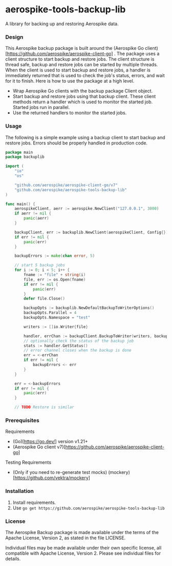 # aerospike-tools-backup-lib

A library for backing up and restoring Aerospike data.

### Design

This Aerospike backup package is built around the (Aerospike Go client)[https://github.com/aerospike/aerospike-client-go] . The package uses a client structure to start backup and restore jobs. The client structure is thread safe, backup and restore jobs can be started by multiple threads. When the client is used to start backup and restore jobs, a handler is immediately returned that is used to check the job's status, errors, and wait for it to finish. Here is how to use the package at a high level.

- Wrap Aerospike Go clients with the backup package Client object.
- Start backup and restore jobs using that backup client. These client methods return a handler which is used to monitor the started job. Started jobs run in parallel.
- Use the returned handlers to monitor the started jobs.

### Usage

The following is a simple example using a backup client to start backup and restore jobs. Errors should be properly handled in production code.
```Go
package main
package backuplib

import (
	"io"
	"os"

	"github.com/aerospike/aerospike-client-go/v7"
    "github.com/aerospike/aerospike-tools-backup-lib"
)

func main() {
	aerospikeClient, aerr := aerospike.NewClient("127.0.0.1", 3000)
	if aerr != nil {
		panic(aerr)
	}

	backupClient, err := backuplib.NewClient(aerospikeClient, Config{})
	if err != nil {
		panic(err)
	}

	backupErrors := make(chan error, 5)

    // start 5 backup jobs
	for i := 0; i < 5; i++ {
		fname := "file" + string(i)
		file, err := os.Open(fname)
		if err != nil {
			panic(err)
		}
		defer file.Close()

		backupOpts := backuplib.NewDefaultBackupToWriterOptions()
		backupOpts.Parallel = 4
        backupOpts.Namespace = "test"

		writers := []io.Writer{file}

		handler, errChan := backupClient.BackupToWriter(writers, backupOpts)
        // optionally check the status of the backup job
		stats := handler.GetStatus()
		// error channel closes when the backup is done
		err = <-errChan
		if err != nil {
			backupErrors <- err
		}
	}

	err = <-backupErrors
	if err != nil {
		panic(err)
	}

	// TODO Restore is similar
```
### Prerequisites

Requirements

- (Go)[https://go.dev/] version v1.21+
- (Aerospike Go client v7)[https://github.com/aerospike/aerospike-client-go]

Testing Requirements

- (Only if you need to re-generate test mocks) (mockery)[https://github.com/vektra/mockery]

### Installation

1. Install requirements.
2. Use `go get https://github.com/aerospike/aerospike-tools-backup-lib`

### License

The Aerospike Backup package is made available under the terms of the Apache License, Version 2, as stated in the file LICENSE.

Individual files may be made available under their own specific license, all compatible with Apache License, Version 2. Please see individual files for details.